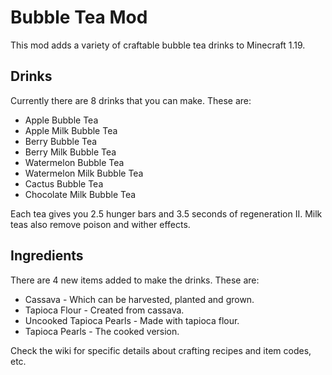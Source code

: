 # Bubble Tea Mod
This mod adds a variety of craftable bubble tea drinks to Minecraft 1.19.

## Drinks
Currently there are 8 drinks that you can make. 
These are:
* Apple Bubble Tea
* Apple Milk Bubble Tea
* Berry Bubble Tea
* Berry Milk Bubble Tea
* Watermelon Bubble Tea
* Watermelon Milk Bubble Tea
* Cactus Bubble Tea
* Chocolate Milk Bubble Tea

Each tea gives you 2.5 hunger bars and 3.5 seconds of regeneration II. Milk teas also remove poison and wither effects.

## Ingredients
There are 4 new items added to make the drinks.
These are:
* Cassava - Which can be harvested, planted and grown.
* Tapioca Flour - Created from cassava.
* Uncooked Tapioca Pearls - Made with tapioca flour.
* Tapioca Pearls - The cooked version.

Check the wiki for specific details about crafting recipes and item codes, etc.
